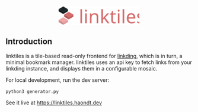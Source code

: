 <div align="center">
    <br>
    <img src="assets/textlogo.svg" height="50">
    <br>
</div>

## Introduction

linktiles is a tile-based read-only frontend for [linkding](https://github.com/sissbruecker/linkding), which is in turn, a minimal bookmark manager. linktiles uses an api key to fetch links from your linkding instance, and displays them in a configurable mosaic.

For local development, run the dev server:

```shell
python3 generator.py
```

See it live at https://linktiles.haondt.dev
